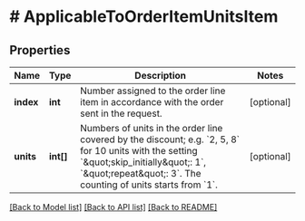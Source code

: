 # # ApplicableToOrderItemUnitsItem

## Properties

Name | Type | Description | Notes
------------ | ------------- | ------------- | -------------
**index** | **int** | Number assigned to the order line item in accordance with the order sent in the request. | [optional]
**units** | **int[]** | Numbers of units in the order line covered by the discount; e.g. &#x60;2, 5, 8&#x60; for 10 units with the setting &#x60;\&quot;skip_initially\&quot;: 1&#x60;, &#x60;\&quot;repeat\&quot;: 3&#x60;. The counting of units starts from &#x60;1&#x60;. | [optional]

[[Back to Model list]](../../README.md#models) [[Back to API list]](../../README.md#endpoints) [[Back to README]](../../README.md)
